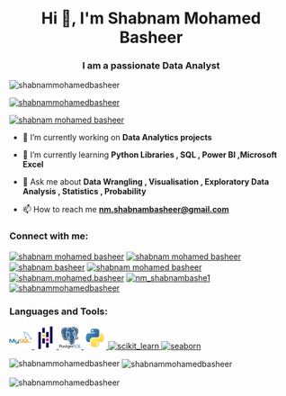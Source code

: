 <h1 align="center">Hi 👋, I'm Shabnam Mohamed Basheer</h1>
<h3 align="center">I am a passionate Data Analyst</h3>

<p align="left"> <img src="https://komarev.com/ghpvc/?username=shabnammohamedbasheer&label=Profile%20views&color=0e75b6&style=flat" alt="shabnammohamedbasheer" /> </p>

<p align="left"> <a href="https://github.com/ryo-ma/github-profile-trophy"><img src="https://github-profile-trophy.vercel.app/?username=shabnammohamedbasheer" alt="shabnammohamedbasheer" /></a> </p>

<p align="left"> <a href="https://twitter.com/shabnam mohamed basheer" target="blank"><img src="https://img.shields.io/twitter/follow/shabnam mohamed basheer?logo=twitter&style=for-the-badge" alt="shabnam mohamed basheer" /></a> </p>

- 🔭 I’m currently working on **Data Analytics projects**

- 🌱 I’m currently learning **Python Libraries , SQL , Power BI ,Microsoft Excel**

- 💬 Ask me about **Data Wrangling , Visualisation , Exploratory Data Analysis , Statistics , Probability**

- 📫 How to reach me **nm.shabnambasheer@gmail.com**

<h3 align="left">Connect with me:</h3>
<p align="left">
<a href="https://twitter.com/shabnam mohamed basheer" target="blank"><img align="center" src="https://raw.githubusercontent.com/rahuldkjain/github-profile-readme-generator/master/src/images/icons/Social/twitter.svg" alt="shabnam mohamed basheer" height="30" width="40" /></a>
<a href="https://linkedin.com/in/shabnam mohamed basheer" target="blank"><img align="center" src="https://raw.githubusercontent.com/rahuldkjain/github-profile-readme-generator/master/src/images/icons/Social/linked-in-alt.svg" alt="shabnam mohamed basheer" height="30" width="40" /></a>
<a href="https://kaggle.com/shabnam basheer" target="blank"><img align="center" src="https://raw.githubusercontent.com/rahuldkjain/github-profile-readme-generator/master/src/images/icons/Social/kaggle.svg" alt="shabnam basheer" height="30" width="40" /></a>
<a href="https://fb.com/shabnam mohamed basheer" target="blank"><img align="center" src="https://raw.githubusercontent.com/rahuldkjain/github-profile-readme-generator/master/src/images/icons/Social/facebook.svg" alt="shabnam mohamed basheer" height="30" width="40" /></a>
<a href="https://instagram.com/shabnam.mohamed.basheer" target="blank"><img align="center" src="https://raw.githubusercontent.com/rahuldkjain/github-profile-readme-generator/master/src/images/icons/Social/instagram.svg" alt="shabnam.mohamed.basheer" height="30" width="40" /></a>
<a href="https://www.hackerrank.com/nm_shabnambashe1" target="blank"><img align="center" src="https://raw.githubusercontent.com/rahuldkjain/github-profile-readme-generator/master/src/images/icons/Social/hackerrank.svg" alt="nm_shabnambashe1" height="30" width="40" /></a>
<a href="https://www.leetcode.com/shabnammohamedbasheer" target="blank"><img align="center" src="https://raw.githubusercontent.com/rahuldkjain/github-profile-readme-generator/master/src/images/icons/Social/leet-code.svg" alt="shabnammohamedbasheer" height="30" width="40" /></a>
</p>

<h3 align="left">Languages and Tools:</h3>
<p align="left"> <a href="https://www.mysql.com/" target="_blank" rel="noreferrer"> <img src="https://raw.githubusercontent.com/devicons/devicon/master/icons/mysql/mysql-original-wordmark.svg" alt="mysql" width="40" height="40"/> </a> <a href="https://pandas.pydata.org/" target="_blank" rel="noreferrer"> <img src="https://raw.githubusercontent.com/devicons/devicon/2ae2a900d2f041da66e950e4d48052658d850630/icons/pandas/pandas-original.svg" alt="pandas" width="40" height="40"/> </a> <a href="https://www.postgresql.org" target="_blank" rel="noreferrer"> <img src="https://raw.githubusercontent.com/devicons/devicon/master/icons/postgresql/postgresql-original-wordmark.svg" alt="postgresql" width="40" height="40"/> </a> <a href="https://www.python.org" target="_blank" rel="noreferrer"> <img src="https://raw.githubusercontent.com/devicons/devicon/master/icons/python/python-original.svg" alt="python" width="40" height="40"/> </a> <a href="https://scikit-learn.org/" target="_blank" rel="noreferrer"> <img src="https://upload.wikimedia.org/wikipedia/commons/0/05/Scikit_learn_logo_small.svg" alt="scikit_learn" width="40" height="40"/> </a> <a href="https://seaborn.pydata.org/" target="_blank" rel="noreferrer"> <img src="https://seaborn.pydata.org/_images/logo-mark-lightbg.svg" alt="seaborn" width="40" height="40"/> </a> </p>

<p><img align="left" src="https://github-readme-stats.vercel.app/api/top-langs?username=shabnammohamedbasheer&show_icons=true&locale=en&layout=compact" alt="shabnammohamedbasheer" /></p>

<p>&nbsp;<img align="center" src="https://github-readme-stats.vercel.app/api?username=shabnammohamedbasheer&show_icons=true&locale=en" alt="shabnammohamedbasheer" /></p>

<p><img align="center" src="https://github-readme-streak-stats.herokuapp.com/?user=shabnammohamedbasheer&" alt="shabnammohamedbasheer" /></p>
